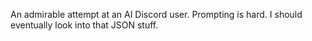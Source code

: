An admirable attempt at an AI Discord user. Prompting is hard. I should eventually look into that JSON stuff.
